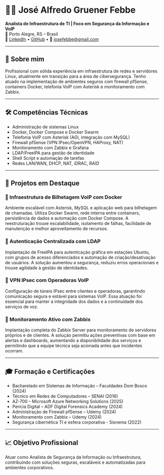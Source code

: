 
# 🧑‍💻 José Alfredo Gruener Febbe

**Analista de Infraestrutura de TI | Foco em Segurança da Informação e VoIP**  
📍 Porto Alegre, RS – Brasil  
🔗 [LinkedIn](https://www.linkedin.com/in/josefebbe) • [GitHub](https://github.com/Jose-Febbe) • 📧 josefebbe@gmail.com

---

## 👋 Sobre mim

Profissional com sólida experiência em infraestrutura de redes e servidores Linux, atualmente em transição para a área de cibersegurança. Tenho atuado na implementação de ambientes seguros com firewall pfSense, containers Docker, telefonia VoIP com Asterisk e monitoramento com Zabbix.

---

## 🛠️ Competências Técnicas

- Administração de sistemas Linux
- Docker, Docker Compose e Docker Swarm
- Telefonia VoIP com Asterisk (AGI, integração com MySQL)
- Firewall pfSense (VPN IPsec/OpenVPN, HAProxy, NAT)
- Monitoramento com Zabbix e Grafana
- LDAP/FreeIPA para gestão de identidade
- Shell Script e automação de tarefas
- Redes LAN/WAN, DHCP, NAT, iDRAC, RAID

---

## 🧪 Projetos em Destaque

### 🔹 Infraestrutura de Bilhetagem VoIP com Docker
Ambiente escalável com Asterisk, MySQL e aplicação web para bilhetagem de chamadas. Utiliza Docker Swarm, rede interna entre containers, persistência de dados e automação com Docker Compose. A reestruturação trouxe escalabilidade, isolamento de falhas, facilidade de manutenção e melhor aproveitamento de recursos.

### 🔹 Autenticação Centralizada com LDAP
Implantação de FreeIPA para autenticação gráfica em estações Ubuntu, com grupos de acesso diferenciados e automação de criação/desativação de usuários. A solução aumentou a segurança, reduziu erros operacionais e trouxe agilidade à gestão de identidades.

### 🔹 VPN IPsec com Operadoras VoIP
Configuração de túneis IPsec entre clientes e operadoras, garantindo comunicação segura e estável para sistemas VoIP. Essa atuação foi essencial para manter a integridade dos dados e a continuidade dos serviços de voz.

### 🔹 Monitoramento Ativo com Zabbix
Implantação completa do Zabbix Server para monitoramento de servidores próprios e de clientes. A solução permitiu ações preventivas com base em alertas e dashboards, aumentando a disponibilidade dos serviços e permitindo que a equipe técnica seja acionada antes que incidentes ocorram.

---

## 🎓 Formação e Certificações

- Bacharelado em Sistemas de Informação – Faculdades Dom Bosco (2024)
- Técnico em Redes de Computadores – SENAI (2016)
- AZ-700 – Microsoft Azure Networking Solutions (2025)
- Perícia Digital – ADF Digital Forensics Academy (2024)
- Administração de Firewall pfSense – Udemy (2024)
- Monitoramento com Zabbix – Udemy (2024)
- Segurança cibernética TI e esfera corporativa - Sisnema (2022) 

---

## 📈 Objetivo Profissional

Atuar como Analista de Segurança da Informação ou Infraestrutura, contribuindo com soluções seguras, escaláveis e automatizadas para ambientes corporativos.
